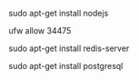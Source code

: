 sudo apt-get install nodejs

ufw allow 34475

sudo apt-get install redis-server

sudo apt-get install postgresql